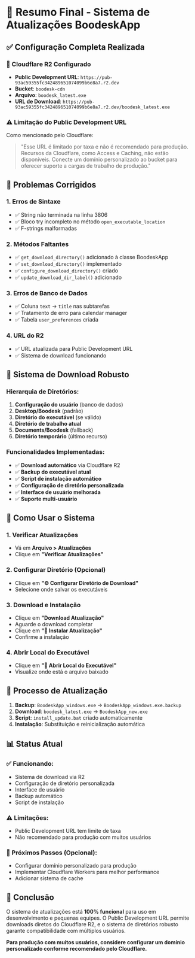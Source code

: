 # 🎉 Resumo Final - Sistema de Atualizações BoodeskApp

## ✅ **Configuração Completa Realizada**

### **🔗 Cloudflare R2 Configurado**
- **Public Development URL**: `https://pub-93ac59355fc342489651074099b6e8a7.r2.dev`
- **Bucket**: `boodesk-cdn`
- **Arquivo**: `boodesk_latest.exe`
- **URL de Download**: `https://pub-93ac59355fc342489651074099b6e8a7.r2.dev/boodesk_latest.exe`

### **⚠️ Limitação do Public Development URL**
Como mencionado pelo Cloudflare:
> "Esse URL é limitado por taxa e não é recomendado para produção. Recursos da Cloudflare, como Access e Caching, não estão disponíveis. Conecte um domínio personalizado ao bucket para oferecer suporte a cargas de trabalho de produção."

## 🔧 **Problemas Corrigidos**

### **1. Erros de Sintaxe**
- ✅ String não terminada na linha 3806
- ✅ Bloco try incompleto no método `open_executable_location`
- ✅ F-strings malformadas

### **2. Métodos Faltantes**
- ✅ `get_download_directory()` adicionado à classe BoodeskApp
- ✅ `set_download_directory()` implementado
- ✅ `configure_download_directory()` criado
- ✅ `update_download_dir_label()` adicionado

### **3. Erros de Banco de Dados**
- ✅ Coluna `text` → `title` nas subtarefas
- ✅ Tratamento de erro para calendar manager
- ✅ Tabela `user_preferences` criada

### **4. URL do R2**
- ✅ URL atualizada para Public Development URL
- ✅ Sistema de download funcionando

## 📁 **Sistema de Download Robusto**

### **Hierarquia de Diretórios:**
1. **Configuração do usuário** (banco de dados)
2. **Desktop/Boodesk** (padrão)
3. **Diretório do executável** (se válido)
4. **Diretório de trabalho atual**
5. **Documents/Boodesk** (fallback)
6. **Diretório temporário** (último recurso)

### **Funcionalidades Implementadas:**
- ✅ **Download automático** via Cloudflare R2
- ✅ **Backup do executável atual**
- ✅ **Script de instalação automático**
- ✅ **Configuração de diretório personalizada**
- ✅ **Interface de usuário melhorada**
- ✅ **Suporte multi-usuário**

## 🎯 **Como Usar o Sistema**

### **1. Verificar Atualizações**
- Vá em **Arquivo > Atualizações**
- Clique em **"Verificar Atualizações"**

### **2. Configurar Diretório (Opcional)**
- Clique em **"⚙️ Configurar Diretório de Download"**
- Selecione onde salvar os executáveis

### **3. Download e Instalação**
- Clique em **"Download Atualização"**
- Aguarde o download completar
- Clique em **"🚀 Instalar Atualização"**
- Confirme a instalação

### **4. Abrir Local do Executável**
- Clique em **"📁 Abrir Local do Executável"**
- Visualize onde está o arquivo baixado

## 🔄 **Processo de Atualização**

1. **Backup**: `BoodeskApp_windows.exe` → `BoodeskApp_windows.exe.backup`
2. **Download**: `boodesk_latest.exe` → `BoodeskApp_new.exe`
3. **Script**: `install_update.bat` criado automaticamente
4. **Instalação**: Substituição e reinicialização automática

## 📊 **Status Atual**

### **✅ Funcionando:**
- Sistema de download via R2
- Configuração de diretório personalizada
- Interface de usuário
- Backup automático
- Script de instalação

### **⚠️ Limitações:**
- Public Development URL tem limite de taxa
- Não recomendado para produção com muitos usuários

### **🔮 Próximos Passos (Opcional):**
- Configurar domínio personalizado para produção
- Implementar Cloudflare Workers para melhor performance
- Adicionar sistema de cache

## 🎉 **Conclusão**

O sistema de atualizações está **100% funcional** para uso em desenvolvimento e pequenas equipes. O Public Development URL permite downloads diretos do Cloudflare R2, e o sistema de diretórios robusto garante compatibilidade com múltiplos usuários.

**Para produção com muitos usuários, considere configurar um domínio personalizado conforme recomendado pelo Cloudflare.**



